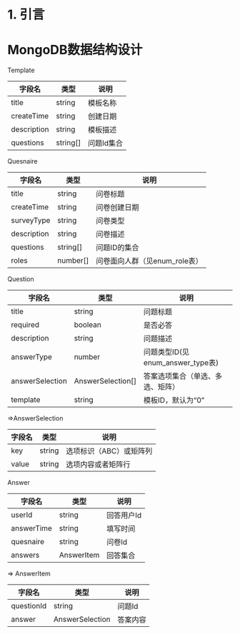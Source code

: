 # 1. 引言

# MongoDB数据结构设计

Template

| 字段名         | 类型       | 说明     |
|-------------|----------|--------|
| title       | string   | 模板名称   |
| createTime  | string   | 创建日期   |
| description | string   | 模板描述   |
| questions   | string[] | 问题Id集合 |

Quesnaire

| 字段名         | 类型       | 说明                  |
|-------------|----------|---------------------|
| title       | string   | 问卷标题                |
| createTime  | string   | 问卷创建日期              |
| surveyType  | string   | 问卷类型                |
| description | string   | 问卷描述                |
| questions   | string[] | 问题ID的集合             |
| roles       | number[] | 问卷面向人群（见enum_role表） |

Question

| 字段名             | 类型                | 说明                         |
|-----------------|-------------------|----------------------------|
| title           | string            | 问题标题                       |
| required        | boolean           | 是否必答                       |
| description     | string            | 问题描述                       |
| answerType      | number            | 问题类型ID(见enum_answer_type表) |
| answerSelection | AnswerSelection[] | 答案选项集合（单选、多选、矩阵）           |
| template        | string            | 模板ID，默认为“0”                |

=>AnswerSelection

| 字段名   | 类型     | 说明            |
|-------|--------|---------------|
| key   | string | 选项标识（ABC）或矩阵列 |
| value | string | 选项内容或者矩阵行     |

Answer

| 字段名        | 类型         | 说明     |
|------------|------------|--------|
| userId     | string     | 回答用户Id |
| answerTime | string     | 填写时间   |
| quesnaire  | string     | 问卷Id   |
| answers    | AnswerItem | 回答集合   |

=> AnswerItem

| 字段名        | 类型              | 说明   |
|------------|-----------------|------|
| questionId | string          | 问题Id |
| answer     | AnswerSelection | 答案内容 |